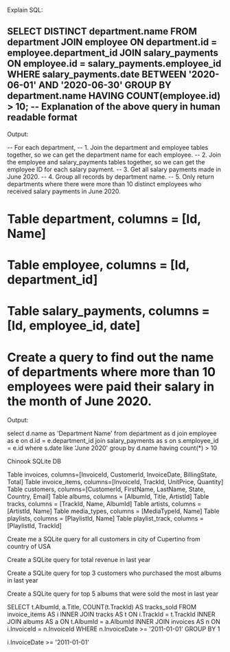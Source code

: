 Explain SQL:

SELECT DISTINCT department.name
FROM department
JOIN employee ON department.id = employee.department_id
JOIN salary_payments ON employee.id = salary_payments.employee_id
WHERE salary_payments.date BETWEEN '2020-06-01' AND '2020-06-30'
GROUP BY department.name
HAVING COUNT(employee.id) > 10;
-- Explanation of the above query in human readable format
--

Output:

-- For each department,
--  1. Join the department and employee tables together, so we can get the department name for each employee.
--  2. Join the employee and salary_payments tables together, so we can get the employee ID for each salary payment.
--  3. Get all salary payments made in June 2020.
--  4. Group all records by department name.
--  5. Only return departments where there were more than 10 distinct employees who received salary payments in June 2020.


# Table department, columns = [Id, Name]
# Table employee, columns = [Id, department_id]
# Table salary_payments, columns = [Id, employee_id, date]

# Create a query to find out the name of departments where more than 10 employees were paid their salary in the month of June 2020.

Output:

select d.name as 'Department Name'
from department as d
join employee as e on d.id = e.department_id
join salary_payments as s on s.employee_id = e.id
where s.date like 'June 2020'
group by d.name
having count(*) > 10


Chinook SQLite DB

Table invoices, columns=[InvoiceId, CustomerId, InvoiceDate, BillingState, Total]
Table invoice_items, columns=[InvoiceId, TrackId, UnitPrice, Quantity]
Table customers, columns=[CustomerId, FirstName,  LastName, State, Country, Email]
Table albums, columns = [AlbumId, Title, ArtistId]
Table tracks, columns = [TrackId, Name, AlbumId]
Table artists, columns = [ArtistId, Name]
Table media_types, columns = [MediaTypeId, Name]
Table playlists, columns = [PlaylistId, Name]
Table playlist_track, columns = [PlaylistId, TrackId]

Create me a SQLite query for all customers in city of Cupertino from country of USA

Create a SQLite query for total revenue in last year

Create a SQLite query for top 3 customers who purchased the most albums in last year

Create a SQLite query for top 5 albums that were sold the most in last year

SELECT t.AlbumId, a.Title, COUNT(t.TrackId) AS tracks_sold FROM invoice_items AS i INNER JOIN tracks AS t ON i.TrackId = t.TrackId INNER JOIN albums AS a ON t.AlbumId = a.AlbumId INNER JOIN invoices AS n ON i.InvoiceId = n.InvoiceId WHERE n.InvoiceDate >= '2011-01-01' GROUP BY 1

 i.InvoiceDate >= '2011-01-01'


